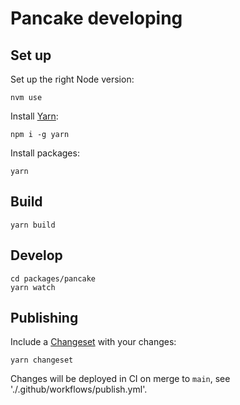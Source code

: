 # Pancake developing 

## Set up 

Set up the right Node version: 

    nvm use
    
Install [Yarn](https://yarnpkg.com): 

    npm i -g yarn 
    
Install packages:

    yarn 
    
## Build 

    yarn build
    
## Develop

    cd packages/pancake
    yarn watch 


## Publishing

Include a [Changeset](https://github.com/atlassian/changesets) with your changes: 

    yarn changeset
    
Changes will be deployed in CI on merge to `main`, see './.github/workflows/publish.yml'.
